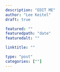 ```yaml
---
description: "EDIT ME"
author: "Lee Keitel"
draft: true

featured: ""
featuredpath: "date"
featuredalt: ""

linktitle: ""

type: "post"
categories: [""]
---
```

